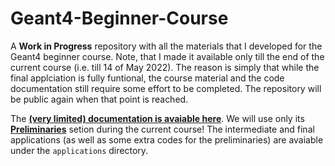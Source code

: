 # Geant4-Beginner-Course

A **Work in Progress** repository with all the materials that I developed for the Geant4 beginner course. 
Note, that I made it available only till the end of the current course (i.e. till 14 of May 2022). The reason is simply that while the 
final applciation is fully funtional, the course material and the code documentation still require some effort to be completed.
The repository will be public again when that point is reached.


The **[(very limited) documentation is avaiable here](https://geant4-beginner-course.readthedocs.io/en/latest/index.html#)**. We will use only its **[Preliminaries](https://geant4-beginner-course.readthedocs.io/en/latest/course-doc/Preliminaries.html)** setion during the current course! The intermediate and final applications (as well as some extra codes for the preliminaries) are avaiable under the ``applications`` directory.    
